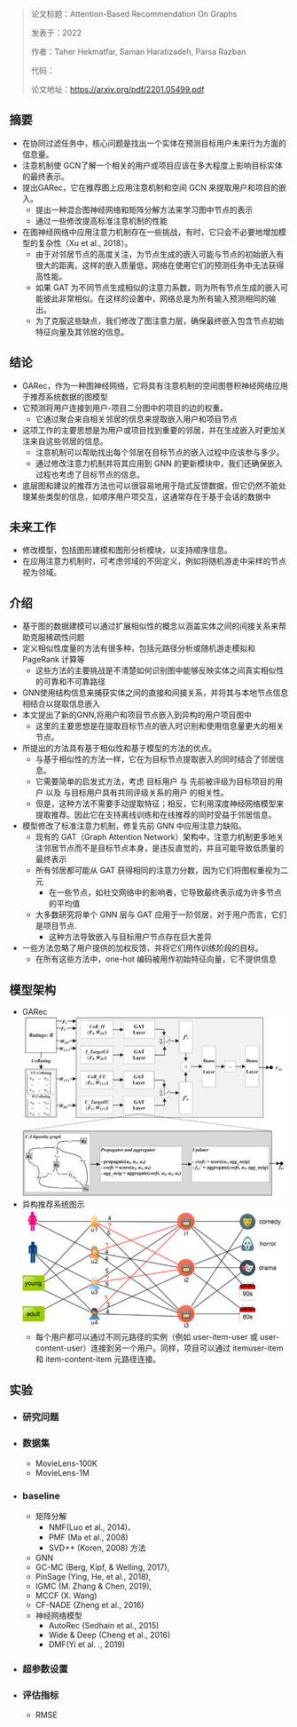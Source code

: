 > 论文标题：Attention-Based Recommendation On Graphs
>
> 发表于：2022
>
> 作者：Taher Hekmatfar, Saman Haratizadeh, Parsa Razban
>
> 代码：
>
> 论文地址：https://arxiv.org/pdf/2201.05499.pdf

## 摘要

- 在协同过滤任务中，核心问题是找出一个实体在预测目标用户未来行为方面的信息量。
- 注意机制使 GCN了解一个相关的用户或项目应该在多大程度上影响目标实体的最终表示。
- 提出GARec，它在推荐图上应用注意机制和空间 GCN 来提取用户和项目的嵌入。
  - 提出一种混合图神经网络和矩阵分解方法来学习图中节点的表示
  - 通过一些修改提高标准注意机制的性能 
- 在图神经网络中应用注意力机制存在一些挑战，有时，它只会不必要地增加模型的复杂性（Xu  et al.,  2018）。
  - 由于对邻居节点的高度关注，为节点生成的嵌入可能与节点的初始嵌入有很大的距离。这样的嵌入质量低，网络在使用它们的预测任务中无法获得高性能。
  - 如果  GAT  为不同节点生成相似的注意力系数，则为所有节点生成的嵌入可能彼此非常相似。在这样的设置中，网络总是为所有输入预测相同的输出。
  - 为了克服这些缺点，我们修改了图注意力层，确保最终嵌入包含节点初始特征向量及其邻居的信息。

## 结论

- GARec，作为一种图神经网络，它将具有注意机制的空间图卷积神经网络应用于推荐系统数据的图模型
- 它预测将用户连接到用户-项目二分图中的项目的边的权重。
  - 它通过聚合来自相关邻居的信息来提取嵌入用户和项目节点
- 这项工作的主要思想是为用户或项目找到重要的邻居，并在生成嵌入时更加关注来自这些邻居的信息。
  - 注意机制可以帮助找出每个邻居在目标节点的嵌入过程中应该参与多少。
  - 通过修改注意力机制并将其应用到  GNN 的更新模块中，我们还确保嵌入过程也考虑了目标节点的信息。
- 底层图和建议的推荐方法也可以很容易地用于隐式反馈数据，但它仍然不能处理某些类型的信息，如顺序用户项交互，这通常存在于基于会话的数据中

## 未来工作

- 修改模型，包括图形建模和图形分析模块，以支持顺序信息。
- 在应用注意力机制时，可考虑邻域的不同定义，例如将随机游走中采样的节点视为邻域。

## 介绍

- 基于图的数据建模可以通过扩展相似性的概念以涵盖实体之间的间接关系来帮助克服稀疏性问题
- 定义相似性度量的方法有很多种，包括元路径分析或随机游走模拟和 PageRank 计算等
  - 这些方法的主要挑战是不清楚如何识别图中能够反映实体之间真实相似性的可靠和不可靠路径
- GNN使用结构信息来捕获实体之间的直接和间接关系，并将其与本地节点信息相结合以提取信息嵌入
- 本文提出了新的GNN,将用户和项目节点嵌入到异构的用户项目图中
  - 这里的主要思想是在提取目标节点的嵌入时识别和使用信息量更大的相关节点。
- 所提出的方法具有基于相似性和基于模型的方法的优点。
  - 与基于相似性的方法一样，它在为目标节点提取嵌入的同时结合了邻居信息。
  - 它需要简单的启发式方法，考虑  目标用户 与 先前被评级为目标项目的用户 以及 与目标用户具有共同评级关系的用户 的相关性。
  - 但是，这种方法不需要手动提取特征；相反，它利用深度神经网络模型来提取推荐。因此它在支持离线训练和在线推荐的同时受益于邻居信息。
- 模型修改了标准注意力机制，修复先前 GNN 中应用注意力缺陷。
  - 现有的 GAT（Graph Attention  Network）架构中，注意力机制更多地关注邻居节点而不是目标节点本身，是违反直觉的，并且可能导致低质量的最终表示
  - 所有邻居都可能从 GAT 获得相同的注意力分数，因为它们将图权重视为二元
    - 在一些节点，如社交网络中的影响者，它导致最终表示成为许多节点的平均值
  - 大多数研究将单个 GNN 层与 GAT 应用于一阶邻居，对于用户而言，它们是项目节点.
    - 这种方法导致嵌入与目标用户节点存在巨大差异
- 一些方法忽略了用户提供的加权反馈，并将它们用作训练阶段的目标。
  - 在所有这些方法中，one-hot  编码被用作初始特征向量，它不提供信息

## 模型架构

- GARec
  ![2](img/2.png)
- 异构推荐系统图示
  ![1](img/1.png)
  - 每个用户都可以通过不同元路径的实例（例如 user-item-user 或 user-content-user）连接到另一个用户。同样，项目可以通过  itemuser-item 和 item-content-item 元路径连接。

## 实验

- ### 研究问题

- ### 数据集

  - MovieLens-100K
  - MovieLens-1M

- ### baseline

  - 矩阵分解
    - NMF(Luo et al., 2014)、
    - PMF (Ma et al., 2008) 
    - SVD++ (Koren, 2008) 方法
  -  GNN
    - GC-MC (Berg,  Kipf, & Welling, 2017), 
    - PinSage (Ying, He, et al., 2018), 
    - IGMC (M. Zhang  & Chen, 2019), 
    - MCCF (X. Wang) 
    - CF-NADE (Zheng et  al., 2016)  
  - 神经网络模型
    - AutoRec (Sedhain et al., 2015)
    - Wide & Deep (Cheng et  al., 2016) 
    - DMF(Yi et al. ., 2019)

- ### 超参数设置

- ### 评估指标

  - RMSE